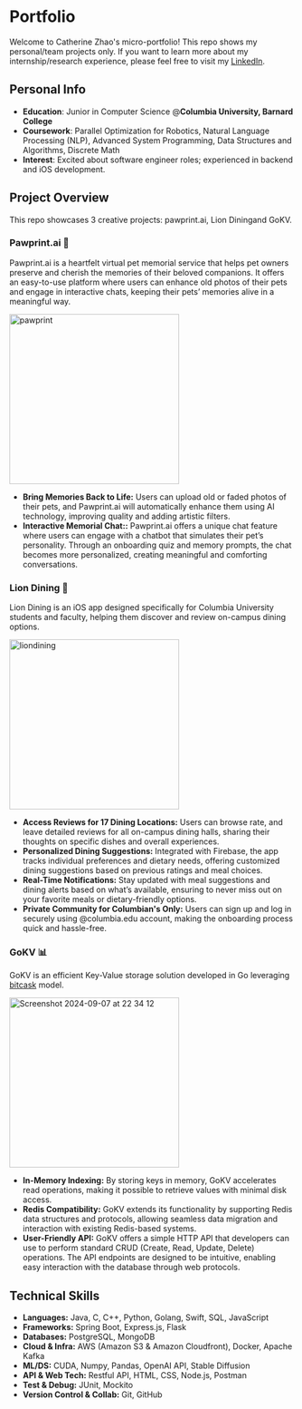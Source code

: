 # Portfolio
Welcome to Catherine Zhao's micro-portfolio! This repo shows my personal/team projects only. If you want to learn more about my internship/research experience, please feel free to visit my [LinkedIn](https://www.linkedin.com/in/cathzzr2/).

## Personal Info
- **Education**: Junior in Computer Science @**Columbia University, Barnard College**
- **Coursework**: Parallel Optimization for Robotics, Natural Language Processing (NLP), Advanced System Programming, Data Structures and Algorithms, Discrete Math
- **Interest**: Excited about software engineer roles; experienced in backend and iOS development.

## Project Overview
This repo showcases 3 creative projects: pawprint.ai, Lion Diningand GoKV.

### Pawprint.ai 🐾
Pawprint.ai is a heartfelt virtual pet memorial service that helps pet owners preserve and cherish the memories of their beloved companions. It offers an easy-to-use platform where users can enhance old photos of their pets and engage in interactive chats, keeping their pets’ memories alive in a meaningful way.

<img width="300" alt="pawprint" src="https://github.com/user-attachments/assets/1caa2e8c-8178-449b-bbcf-a3bffa250352">


- **Bring Memories Back to Life:** Users can upload old or faded photos of their pets, and Pawprint.ai will automatically enhance them using AI technology, improving quality and adding artistic filters.
- **Interactive Memorial Chat::** Pawprint.ai offers a unique chat feature where users can engage with a chatbot that simulates their pet’s personality. Through an onboarding quiz and memory prompts, the chat becomes more personalized, creating meaningful and comforting conversations.
  
### Lion Dining 🦁
Lion Dining is an iOS app designed specifically for Columbia University students and faculty, helping them discover and review on-campus dining options. 

<img width="300" alt="liondining" src="https://github.com/user-attachments/assets/21469224-e2ff-45b2-94d2-3e8a678325bd">


- **Access Reviews for 17 Dining Locations:** Users can browse rate, and leave detailed reviews for all on-campus dining halls, sharing their thoughts on specific dishes and overall experiences.
- **Personalized Dining Suggestions:** Integrated with Firebase, the app tracks individual preferences and dietary needs, offering customized dining suggestions based on previous ratings and meal choices.
- **Real-Time Notifications:** Stay updated with meal suggestions and dining alerts based on what’s available, ensuring to never miss out on your favorite meals or dietary-friendly options.
- **Private Community for Columbian's Only:** Users can sign up and log in securely using @columbia.edu account, making the onboarding process quick and hassle-free.

### GoKV 📊
GoKV is an efficient Key-Value storage solution developed in Go leveraging [bitcask](https://medium.com/@arpitbhayani/bitcask-a-log-structured-fast-kv-store-c6c728a9536b) model.

<img width="300" alt="Screenshot 2024-09-07 at 22 34 12" src="https://github.com/user-attachments/assets/009ba424-68f4-4ba8-8fee-20c972a150ad">


- **In-Memory Indexing:** By storing keys in memory, GoKV accelerates read operations, making it possible to retrieve values with minimal disk access.
- **Redis Compatibility:** GoKV extends its functionality by supporting Redis data structures and protocols, allowing seamless data migration and interaction with existing Redis-based systems.
- **User-Friendly API:** GoKV offers a simple HTTP API that developers can use to perform standard CRUD (Create, Read, Update, Delete) operations. The API endpoints are designed to be intuitive, enabling easy interaction with the database through web protocols.

## Technical Skills
- **Languages:** Java, C, C++, Python, Golang, Swift, SQL, JavaScript
- **Frameworks:** Spring Boot, Express.js, Flask
- **Databases:** PostgreSQL, MongoDB
- **Cloud & Infra:** AWS (Amazon S3 & Amazon Cloudfront), Docker, Apache Kafka
- **ML/DS:** CUDA, Numpy, Pandas, OpenAI API, Stable Diffusion
- **API & Web Tech:** Restful API, HTML, CSS, Node.js, Postman
- **Test & Debug:** JUnit, Mockito
- **Version Control & Collab:** Git, GitHub
